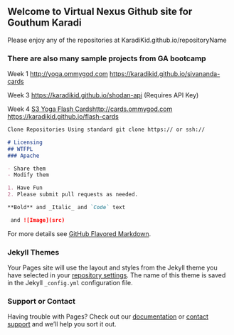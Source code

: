 ## Welcome to Virtual Nexus Github site for Gouthum Karadi

Please enjoy any of the repositories at KaradiKid.github.io/repositoryName

### There are also many sample projects from GA bootcamp

Week 1
http://yoga.ommygod.com
https://karadikid.github.io/sivananda-cards

Week 3
https://karadikid.github.io/shodan-api
(Requires API Key)

Week 4
[S3 Yoga Flash Cards](url)http://cards.ommygod.com
https://karadikid.github.io/flash-cards

```markdown
Clone Repositories Using standard git clone https:// or ssh://

# Licensing
## WTFPL
### Apache

- Share them
- Modify them

1. Have Fun
2. Please submit pull requests as needed.

**Bold** and _Italic_ and `Code` text

 and ![Image](src)
```

For more details see [GitHub Flavored Markdown](https://guides.github.com/features/mastering-markdown/).

### Jekyll Themes

Your Pages site will use the layout and styles from the Jekyll theme you have selected in your [repository settings](https://github.com/karadikid/karadikid.github.io/settings). The name of this theme is saved in the Jekyll `_config.yml` configuration file.

### Support or Contact

Having trouble with Pages? Check out our [documentation](https://help.github.com/categories/github-pages-basics/) or [contact support](https://github.com/contact) and we’ll help you sort it out.
